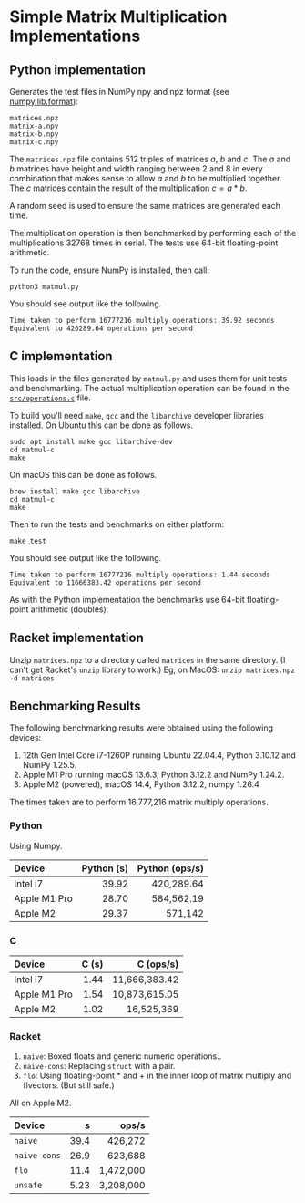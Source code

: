 # Simple Matrix Multiplication Implementations

## Python implementation

Generates the test files in NumPy npy and npz format
(see [numpy.lib.format](https://numpy.org/doc/stable/reference/generated/numpy.lib.format.html#module-numpy.lib.format)):
```
matrices.npz
matrix-a.npy
matrix-b.npy
matrix-c.npy
```

The `matrices.npz` file contains 512 triples of matrices $a$, $b$ and $c$.
The $a$ and $b$ matrices have height and width ranging between 2 and 8 in every combination that makes sense to allow $a$ and $b$ to be multiplied together.
The $c$ matrices contain the result of the multiplication $c = a * b$.

A random seed is used to ensure the same matrices are generated each time.

The multiplication operation is then benchmarked by performing each of the multiplications 32768 times in serial.
The tests use 64-bit floating-point arithmetic.

To run the code, ensure NumPy is installed, then call:
```
python3 matmul.py
```

You should see output like the following.
```
Time taken to perform 16777216 multiply operations: 39.92 seconds
Equivalent to 420289.64 operations per second
```

## C implementation

This loads in the files generated by `matmul.py` and uses them for unit tests and benchmarking.
The actual multiplication operation can be found in the [`src/operations.c`](matmul-c/src/operations.c) file.

To build you'll need `make`, `gcc` and the `libarchive` developer libraries installed.
On Ubuntu this can be done as follows.
```
sudo apt install make gcc libarchive-dev 
cd matmul-c
make
```

On macOS this can be done as follows.
```
brew install make gcc libarchive
cd matmul-c
make
```

Then to run the tests and benchmarks on either platform:
```
make test
```

You should see output like the following.
```
Time taken to perform 16777216 multiply operations: 1.44 seconds
Equivalent to 11666383.42 operations per second
```

As with the Python implementation the benchmarks use 64-bit floating-point arithmetic (doubles). 

## Racket implementation

Unzip `matrices.npz` to a directory called `matrices` in the same
directory. (I can't get Racket's `unzip` library to work.) Eg, on
MacOS:
`unzip matrices.npz -d matrices`

## Benchmarking Results

The following benchmarking results were obtained using the following devices:

1. 12th Gen Intel Core i7-1260P running Ubuntu 22.04.4, Python 3.10.12 and NumPy 1.25.5.
2. Apple M1 Pro running macOS 13.6.3, Python 3.12.2 and NumPy 1.24.2.
3. Apple M2 (powered), macOS 14.4, Python 3.12.2, numpy 1.26.4

The times taken are to perform 16,777,216 matrix multiply operations.

### Python

Using Numpy.

| Device       | Python (s) | Python (ops/s) |
|:-------------|-----------:|---------------:|
| Intel i7     |      39.92 |     420,289.64 |
| Apple M1 Pro |      28.70 |     584,562.19 |
| Apple M2     |      29.37 |        571,142 |

### C

| Device       | C (s) |     C (ops/s) |
|:-------------|------:|--------------:|
| Intel i7     |  1.44 | 11,666,383.42 |
| Apple M1 Pro |  1.54 | 10,873,615.05 |
| Apple M2     |  1.02 |    16,525,369 |

### Racket

1. `naive`: Boxed floats and generic numeric operations..
2. `naive-cons`: Replacing `struct` with a pair.
3. `flo`: Using floating-point * and + in the inner loop of matrix
   multiply and flvectors. (But still safe.)

All on Apple M2.

| Device       |    s |     ops/s |
|:-------------|-----:|----------:|
| `naive`      | 39.4 |   426,272 |
| `naive-cons` | 26.9 |   623,688 |
| `flo`        | 11.4 | 1,472,000 |
| `unsafe`     | 5.23 | 3,208,000 |

